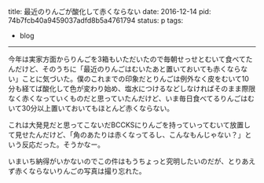 title: 最近のりんごが酸化して赤くならない
date: 2016-12-14
pid: 74b7fcb40a9459037adfd8b5a4761794
status: p
tags:
- blog
---

今年は実家方面からりんごを3箱もいただいたので毎朝せっせとむいて食べてたんだけど、そのうちに「最近のりんごはむいたあと置いておいても赤くならない」ことに気づいた。僕のこれまでの印象だとりんごは例外なく皮をむいて10分も経てば酸化して色が変わり始め、塩水につけるなどしなければそのまま際限なく赤くなっていくものだと思っていたんだけど、いま毎日食べてるりんごはむいて30分以上置いておいてもほとんど赤くならない。

これは大発見だと思ってこないだBCCKSにりんごを持っていってむいて放置して見せたんだけど、「角のあたりは赤くなってるし、こんなもんじゃない？」という反応だった。そうかなー。

いまいち納得がいかないのでこの件はもうちょっと究明したいのだが、とりあえず赤くならないりんごの写真は撮り忘れた。